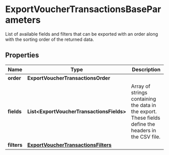 

# ExportVoucherTransactionsBaseParameters

List of available fields and filters that can be exported with an order along with the sorting order of the returned data.

## Properties

| Name | Type | Description |
|------------ | ------------- | ------------- |
|**order** | **ExportVoucherTransactionsOrder** |  |
|**fields** | **List&lt;ExportVoucherTransactionsFields&gt;** | Array of strings containing the data in the export. These fields define the headers in the CSV file. |
|**filters** | [**ExportVoucherTransactionsFilters**](ExportVoucherTransactionsFilters.md) |  |



